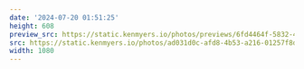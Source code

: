 ```yaml
---
date: '2024-07-20 01:51:25'
height: 608
preview_src: https://static.kenmyers.io/photos/previews/6fd4464f-5832-464d-9404-7bb04588a5c7.webp
src: https://static.kenmyers.io/photos/ad031d0c-afd8-4b53-a216-01257f8d3f94.jpg
width: 1080
---
```


